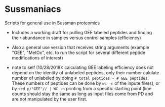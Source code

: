 # Sussmaniacs
Scripts for general use in Sussman proteomics

* Includes a working draft for pulling GEE labeled peptides and finding 
their abundance in samples versus control samples (efficiency)

* Also a general use version that receives string arguments (example 
"GEE", "MetOx", etc. to run the script for several different 
peptide modifications of interest) 

* note to self (10/28/2018): calculating GEE labeling efficiency does not depend on the identity of unlabeled peptides, only their number
calulate number of unlabeled by doing ` # total peptides - # GEE peptides `. These numbers of peptides can be done by `wc -n` of the inpute file(s),
or by `sed p/"GEE"// | WC -n` printing from a specific starting point (line counts should stay the same as long as input files come from PD and are not
manipulated by the user first.
